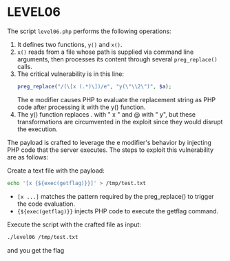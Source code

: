 # LEVEL06

The script `level06.php` performs the following operations:

1. It defines two functions, `y()` and `x()`.
2. `x()` reads from a file whose path is supplied via command line arguments, then processes its content through several `preg_replace()` calls.
3. The critical vulnerability is in this line:
   ```php
   preg_replace("/(\[x (.*)\])/e", "y(\"\\2\")", $a);
   ```
    The e modifier causes PHP to evaluate the replacement string as PHP code after processing it with the y() function.
4. The y() function replaces . with " x " and @ with " y", but these transformations are circumvented in the exploit since they would disrupt the execution.


The payload is crafted to leverage the e modifier's behavior by injecting PHP code that the server executes. The steps to exploit this vulnerability are as follows:

Create a text file with the payload:
```sh
echo '[x {${exec(getflag)}}]' > /tmp/test.txt
```
- `[x ...]` matches the pattern required by the preg_replace() to trigger the code evaluation.
- `{${exec(getflag)}}` injects PHP code to execute the getflag command.

Execute the script with the crafted file as input:
```sh
./level06 /tmp/test.txt
```

and you get the flag
